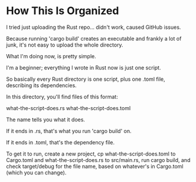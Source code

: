 # How This Is Organized

I tried just uploading the Rust repo... didn't work, caused GitHub issues.

Because running 'cargo build' creates an executable and frankly a lot of junk, it's not easy to upload the whole directory.

What I'm doing now, is pretty simple.

I'm a beginner; everything I wrote in Rust now is just one script.

So basically every Rust directory is one script, plus one .toml file, describing its dependencies.

In this directory, you'll find files of this format:

what-the-script-does.rs
what-the-script-does.toml

The name tells you what it does.

If it ends in .rs, that's what you run 'cargo build' on.

If it ends in .toml, that's the dependency file.

To get it to run, create a new project, cp what-the-script-does.toml to Cargo.toml and what-the-script-does.rs to src/main.rs, run cargo build, and check target/debug for the file name, based on whatever's in Cargo.toml (which you can change).
